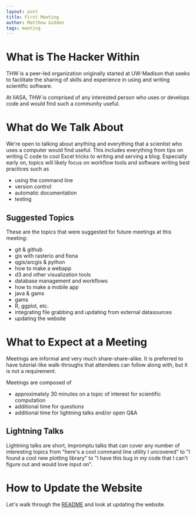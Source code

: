 ```yaml
---
layout: post
title: First Meeting
author: Matthew Gidden
tags: meeting
---
```


# What is The Hacker Within

THW is a peer-led organization originally started at UW-Madison that seeks to
facilitate the sharing of skills and experience in using and writing scientific
software.

At IIASA, THW is comprised of any interested person who uses or develops code
and would find such a community useful.

# What do We Talk About

We're open to talking about anything and everything that a scientist who uses a
computer would find useful. This includes everything from tips on writing C code
to cool Excel tricks to writing and serving a blog. Especially early on, topics
will likely focus on workflow tools and software writing best practices such as

- using the command line
- version control
- automatic documentation
- testing

## Suggested Topics

These are the topics that were suggested for future meetings at this meeting:

- git & github
- gis with rasterio and fiona
- qgis/arcgis & python
- how to make a webapp
- d3 and other visualization tools
- database management and workflows
- how to make a mobile app
- java & gams
- gams
- R, ggplot, etc.
- integrating file grabbing and updating from external datasources
- updating the website

# What to Expect at a Meeting

Meetings are informal and very much share-share-alike. It is preferred to have
tutorial-like walk-throughs that attendees can follow along with, but it is not
a requirement.

Meetings are composed of

- approximately 30 minutes on a topic of interest for scientific computation
- additional time for questions
- additional time for lightning talks and/or open Q&A

## Lightning Talks

Lightning talks are short, impromptu talks that can cover any number of
interesting topics from "here's a cool command line utility I uncovered" to "I
found a cool new plotting library" to "I have this bug in my code that I can't
figure out and would love input on".

# How to Update the Website

Let's walk through the [README](https://github.com/thehackerwithin/iiasa) and
look at updating the website.
